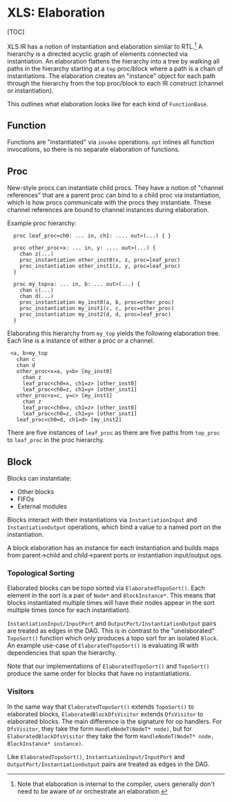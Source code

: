 # XLS: Elaboration

[TOC]

XLS IR has a notion of instantiation and elaboration similar to RTL.[^1]
A hierarchy is a directed acyclic graph of elements connected via instantiation.
An elaboration flattens the hierarchy into a tree by walking all paths in the
hierarchy starting at a `top` proc/block where a path is a chain of
instantiations. The elaboration creates an "instance" object for each path
through the hierarchy from the top proc/block to each IR construct (channel or
instantiation).

This outlines what elaboration looks like for each kind of `FunctionBase`.

## Function

Functions are "instantiated" via `invoke` operations. `opt` inlines all function
invocations, so there is no separate elaboration of functions.

## Proc

New-style procs can instantiate child procs. They have a notion of "channel
references" that are a parent proc can bind to a child proc via instantiation,
which is how procs communicate with the procs they instantiate. These channel
references are bound to channel instances during elaboration.

Example proc hierarchy:

```
  proc leaf_proc<ch0: ... in, ch1: .... out>(...) { }

  proc other_proc<x: ... in, y: .... out>(...) {
    chan z(...)
    proc_instantiation other_inst0(x, z, proc=leaf_proc)
    proc_instantiation other_inst1(z, y, proc=leaf_proc)
  }

  proc my_top<a: ... in, b: ... out>(...) {
    chan c(...)
    chan d(...)
    proc_instantiation my_inst0(a, b, proc=other_proc)
    proc_instantiation my_inst1(c, c, proc=other_proc)
    proc_instantiation my_inst2(d, d, proc=leaf_proc)
  }
```

Elaborating this hierarchy from `my_top` yields the following elaboration tree.
Each line is a instance of either a proc or a channel.

```
 <a, b>my_top
   chan c
   chan d
   other_proc<x=a, y=b> [my_inst0]
     chan z
     leaf_proc<ch0=x, ch1=z> [other_inst0]
     leaf_proc<ch0=z, ch1=y> [other_inst1]
   other_proc<x=c, y=c> [my_inst1]
     chan z
     leaf_proc<ch0=x, ch1=z> [other_inst0]
     leaf_proc<ch0=z, ch1=y> [other_inst1]
   leaf_proc<ch0=d, ch1=d> [my_inst2]
```

There are five instances of `leaf_proc` as there are five paths from `top_proc`
to `leaf_proc` in the proc hierarchy.

## Block

Blocks can instantiate:

*   Other blocks
*   FIFOs
*   External modules

Blocks interact with their instantiations via `InstantiationInput` and
`InstantiationOutput` operations, which bind a value to a named port on the
instantiation.

A block elaboration has an instance for each instantiation and builds maps from
parent→child and child→parent ports or instantiation input/output ops.

### Topological Sorting

Elaborated blocks can be topo sorted via `ElaboratedTopoSort()`. Each element in
the sort is a pair of `Node*` and `BlockInstance*`. This means that blocks
instantiated multiple times will have their nodes appear in the sort multiple
times (once for each instantiation).

`InstantiationInput/InputPort` and `OutputPort/InstantiationOutput` pairs are
treated as edges in the DAG. This is in contrast to the "unelaborated"
`TopoSort()` function which only produces a topo sort for an isolated `Block`.
An example use-case of `ElaboratedTopoSort()` is evaluating IR with dependencies
that span the hierarchy.

Note that our implementations of `ElaboratedTopoSort()` and `TopoSort()` produce
the same order for blocks that have no instantiatiations.

### Visitors

In the same way that `ElaboratedTopoSort()` extends `TopoSort()` to elaborated
blocks, `ElaboratedBlockDfsVisitor` extends `DfsVisitor` to elaborated blocks.
The main difference is the signature for op handlers. For `DfsVisitor`, they
take the form `HandleNodeT(NodeT* node)`, but for `ElaboratedBlockDfsVisitor`
they take the form `HandleNodeT(NodeT* node, BlockInstance* instance)`.

Like `ElaboratedTopoSort()`, `InstantiationInput/InputPort` and
`OutputPort/InstantiationOutput` pairs are treated as edges in the DAG.

[^1]: Note that elaboration is internal to the compiler, users generally don't
    need to be aware of or orchestrate an elaboration.
